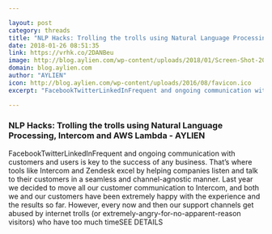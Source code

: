 ```yaml
---

layout: post
category: threads
title: "NLP Hacks: Trolling the trolls using Natural Language Processing, Intercom and AWS Lambda - AYLIEN"
date: 2018-01-26 08:51:35
link: https://vrhk.co/2DANBeu
image: http://blog.aylien.com/wp-content/uploads/2018/01/Screen-Shot-2017-12-25-at-3.49.30-PM.png
domain: blog.aylien.com
author: "AYLIEN"
icon: http://blog.aylien.com/wp-content/uploads/2016/08/favicon.ico
excerpt: "FacebookTwitterLinkedInFrequent and ongoing communication with customers and users is key to the success of any business. That’s where tools like Intercom and Zendesk excel by helping companies listen and talk to their customers in a seamless and channel-agnostic manner. Last year we decided to move all our customer communication to Intercom, and both we and our customers have been extremely happy with the experience and the results so far. However, every now and then our support channels get abused by internet trolls (or extremely-angry-for-no-apparent-reason visitors) who have too much timeSEE DETAILS"

---
```


### NLP Hacks: Trolling the trolls using Natural Language Processing, Intercom and AWS Lambda - AYLIEN

FacebookTwitterLinkedInFrequent and ongoing communication with customers and users is key to the success of any business. That’s where tools like Intercom and Zendesk excel by helping companies listen and talk to their customers in a seamless and channel-agnostic manner. Last year we decided to move all our customer communication to Intercom, and both we and our customers have been extremely happy with the experience and the results so far. However, every now and then our support channels get abused by internet trolls (or extremely-angry-for-no-apparent-reason visitors) who have too much timeSEE DETAILS